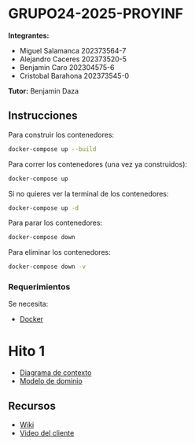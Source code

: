 # GRUPO24-2025-PROYINF
**Integrantes:**
- Miguel Salamanca 202373564-7
- Alejandro Caceres 202373520-5
- Benjamin Caro 202304575-6
- Cristobal Barahona 202373545-0

**Tutor:** Benjamin Daza

## Instrucciones

Para construir los contenedores:
```bash
docker-compose up --build
```

Para correr los contenedores (una vez ya construidos):
```bash
docker-compose up
```

Si no quieres ver la terminal de los contenedores:
```bash
docker-compose up -d
```

Para parar los contenedores:
```bash
docker-compose down
```

Para eliminar los contenedores:
```bash
docker-compose down -v
```

### Requerimientos

Se necesita:
- [Docker](https://www.docker.com/)

# Hito 1
- [Diagrama de contexto](https://drive.google.com/file/d/1FO2Wg35kj8NJbu_6PSnGWUUQWIyZ-8gZ/view?usp=sharing)
- [Modelo de dominio](www.plantuml.com/plantuml/dpng/VLHDQnmn3BtxLvWz5XAQwvmIDYdjeJGafTUYsDgDYcqDjhoaM_hVkp6UZ9ZCzh8h2tr8J-_DTH78KcCmp-JHHfHdziKOumAKOhU1C0dQFyRQ2vkhjF_4yIbZCp42XMO91jnnOlDtIdxaG8wa-fw-G_SCpNAG83GhSXBkWU2v-SO0H_wA1Kjx2XHum1rcJ8vw6XO1hrhTigiHa_0NZqd8Wr-EdFcdduAMIy288P3dCXVyjdte5GHVXEzU90Fr-IZ27bDtWPcJVa0W3uuulTiuOwdXRKEF0Y6WwdTtW51rQd7SfqjqmF10MFRS8HCww5dlCnQ1o2spGteEo9jKpq681UCJXy9w-4L5Lp49d4A5zAMtbGLwMigyI3fWSXG9fpSbmTndSZ2Id9de7lRdPz4aWYgSwTZWczDl3bHuoqyPqh4DfojDEAfIYhWKQvYEiTR_5Ql_i5NHQ8Uv8zFnOu6x8XJ1Tobm4VxE0c7bHWvmhSUXyUmp556jFb6Ey1uk5FQiuMrT2EF8ZnY2FY8doI0Jv48ZJwwvw3RZ6ypJns5pjR4N5tRpyVBomqQfVh0P8T0HpEoROgzQx8fi1ml-LqroDachREXGhCLkjAO6Y-tHPVIkxw97a_yfvrNYU0l2nPX9PNhTawLaCrW_FK25wy9TAOEbv4BzZQQz5mWstW-suCc0BITTIyKj23xOn48xSh1-6CLgTPdPkHYqCtUmO-QH4sg8DG0pRGQxnuGPpEHP13Q2jhsQPTglljVRceFbJ7jAOCmr9bzZ-0S0)

## Recursos
- [Wiki](https://github.com/not-nen/GRUPO24-2025-PROYINF/wiki)
- [Video del cliente](https://aula.usm.cl/mod/resource/view.php?id=6926137)